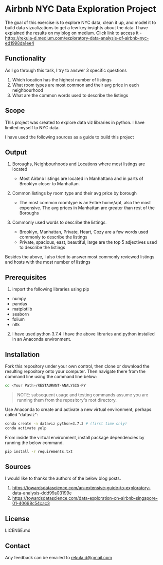 
# Airbnb NYC Data Exploration Project

The goal of this exercise is to explore NYC data, clean it up, and model it to build data vizualizations to get a few key insights about the data. I have explained the results on my blog on medium. Click link to access it - https://rekula-d.medium.com/exploratory-data-analysis-of-airbnb-nyc-ed1998da1ee4

## Functionality
As I go through this task, I try to answer 3 specific questions
1. Which location has the highest number of listings
2. What room types are most common and their avg price in each neighbourhood
3. What are the common words used to describe the listings

## Scope
This project was created to explore data viz libraries in python. I have limited myself to NYC data.

I have used the following sources as a guide to build this project

## Output
1. Boroughs, Neighbourhoods and Locations where most listings are located
   + Most Airbnb listings are located in Manhattana and in parts of Brooklyn closer to Manhattan.

2. Common listings by room type and their avg price by borough
   + The most common roomtype is an Entire home/apt, also the most expensive. The avg prices in Manhattan are greater than rest of the Boroughs

3. Commonly used words to describe the listings.
   + Brooklyn, Manhattan, Private, Heart, Cozy are a few words used commonly to describe the listings
   + Private, spacious, east, beautiful, large are the top 5 adjectives used to describe the listings

Besides the above, I also tried to answer most commonly reviewed listings and hosts with the most number of listings

## Prerequisites
1. import the following libraries using pip
  + numpy
  + pandas
  + matplotlib
  + seaborn
  + folium
  + nltk
 
2. I have used python 3.7.4
I have the above libraries and python installed in an Anaconda environment.

## Installation
Fork this repository under your own control, then clone or download the resulting repository onto your computer. Then navigate there from the command line using the command line below:

```sh
cd <Your Path>/RESTAURANT-ANALYSIS-PY
```

> NOTE: subsequent usage and testing commands assume you are running them from the repository's root directory.

Use Anaconda to create and activate a new virtual environment, perhaps called "dataviz":

```sh
conda create -n dataviz python=3.7.3 # (first time only)
conda activate yelp
```

From inside the virtual environment, install package dependencies by running the below command.

```sh
pip install -r requirements.txt
```

## Sources
I would like to thanks the authors of the below blog posts.
1. https://towardsdatascience.com/an-extensive-guide-to-exploratory-data-analysis-ddd99a03199e
2. https://towardsdatascience.com/data-exploration-on-airbnb-singapore-01-40698c54cac3

## License 
LICENSE.md

## Contact
Any feedback can be emailed to rekula.d@gmail.com

